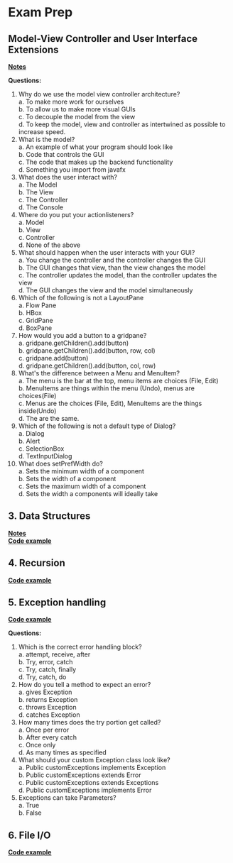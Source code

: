 # Exam Prep

## Model-View Controller and User Interface Extensions

[**Notes**](https://github.com/jacobdanovitch/Carleton-Recognized-Study-Group-Website/blob/master/notebooks/Week_4_Action-Listeners-Event-Handling.ipynb)

**Questions:**
1.	Why do we use the model view controller architecture? <br/>
  a.	To make more work for ourselves <br/>
  b.	To allow us to make more visual GUIs <br/>
  c.	To decouple the model from the view <br/>
  d.	To keep the model, view and controller as intertwined as possible to increase speed.
2.	What is the model? <br/>
  a.	An example of what your program should look like <br/> 
  b.	Code that controls the GUI <br/>
  c.	The code that makes up the backend functionality <br/>
  d.	Something you import from javafx
3.	What does the user interact with? <br/>
  a.	The Model <br/>
  b.	The View <br/>
  c.	The Controller <br/>
  d.	The Console
4.	Where do you put your actionlisteners? <br/>
  a.	Model <br/>
  b.	View <br/>
  c.	Controller <br/>
  d.	None of the above
5.	What should happen when the user interacts with your GUI? <br/>
  a.	You change the controller and the controller changes the GUI <br/>
  b.	The GUI changes that view, than the view changes the model <br/>
  c.	The controller updates the model, than the controller updates the view <br/>
  d.	The GUI changes the view and the model simultaneously 
6.	Which of the following is not a LayoutPane <br/>
  a.	Flow Pane <br/>
  b.	HBox <br/>
  c.	GridPane <br/>
  d.	BoxPane
7.	How would you add a button to a gridpane? <br/>
  a.	gridpane.getChildren().add(button) <br/>
  b.	gridpane.getChildren().add(button, row, col) <br/>
  c.	gridpane.add(button) <br/>
  d.	gridpane.getChildren().add(button, col, row)
8.	What's the difference between a Menu and MenuItem? <br/>
  a.	The menu is the bar at the top, menu items are choices (File, Edit) <br/>
  b.	MenuItems are things within the menu (Undo), menus are choices(File) <br/>
  c.	Menus are the choices (File, Edit), MenuItems are the things inside(Undo) <br/>
  d.	The are the same.
9.	Which of the following is not a default type of Dialog? <br/>
  a.	Dialog <br/>
  b.	Alert <br/>
  c.	SelectionBox <br/>
  d.	TextInputDialog
10.	What does setPrefWidth do? <br/>
  a.	Sets the minimum width of a component <br/>
  b.	Sets the width of a component <br/>
  c.	Sets the maximum width of a component  <br/>
  d.	Sets the width a components will ideally take

## 3. Data Structures

[**Notes**](https://github.com/jacobdanovitch/Carleton-Recognized-Study-Group-Website/blob/master/notebooks/Week_5_Data-Structures.ipynb) <br/>
[**Code example**](https://github.com/jacobdanovitch/Carleton-Recognized-Study-Group-Website/blob/master/notebooks/Exam%20Prep/Exam%20Prep.ipynb)

## 4. Recursion

[**Code example**](https://github.com/jacobdanovitch/Carleton-Recognized-Study-Group-Website/blob/master/notebooks/Exam%20Prep/Exam%20Prep.ipynb)

## 5. Exception handling

[**Code example**](https://github.com/jacobdanovitch/Carleton-Recognized-Study-Group-Website/blob/master/notebooks/Exam%20Prep/Exam%20Prep.ipynb)

**Questions:**
1.	Which is the correct error handling block? <br/>
  a.	attempt, receive, after <br/>
  b.	Try, error, catch <br/>
  c.	Try, catch, finally <br/>
  d.	Try, catch, do
2.	How do you tell a method to expect an error? <br/>
  a.	gives Exception <br/>
  b.	returns Exception <br/>
  c.	throws Exception <br/>
  d.	catches Exception
3.	How many times does the try portion get called? <br/>
  a.	Once per error <br/>
  b.	After every catch <br/>
  c.	Once only <br/>
  d.	As many times as specified
4.	What should your custom Exception class look like? <br/>
  a.	Public customExceptions implements Exception <br/>
  b.	Public customExceptions extends Error <br/>
  c.	Public customExceptions extends Exceptions <br/>
  d.	Public customExceptions implements Error 
5.	Exceptions can take Parameters? <br/>
  a.	True <br/>
  b.	False

## 6. File I/O

[**Code example**](https://github.com/jacobdanovitch/Carleton-Recognized-Study-Group-Website/blob/master/notebooks/Exam%20Prep/Exam%20Prep.ipynb)
